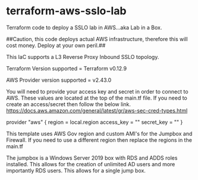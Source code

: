 # terraform-aws-sslo-lab
Terraform code to deploy a SSLO lab in AWS...aka Lab in a Box.

##Caution, this code deploys actual AWS infrastructure, therefore this will cost money. Deploy at your own peril.##

This IaC supports a L3 Reverse Proxy Inbound SSLO topology.

Terraform Version supported = Terraform v0.12.9

AWS Provider version supported = v2.43.0

You will need to provide your access key and secret in order to connect to AWS.
These values are located at the top of the main.tf file.
If you need to create an access/secret then follow the below link.
https://docs.aws.amazon.com/general/latest/gr/aws-sec-cred-types.html

provider "aws" {
  region = local.region
  access_key = ""
  secret_key = ""
}

This template uses AWS Gov region and custom AMI's for the Jumpbox and Firewall.
If you need to use a different region then replace the regions in the main.tf

The jumpbox is a Windows Server 2019 box with RDS and ADDS roles installed.  This allows for the creation of unlimited AD users and more importantly RDS users.  This allows for a single jump box.



